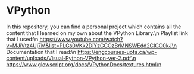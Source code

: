 # VPython
In this repository, you can find a personal project which contains all the content that I learned on my own about the VPython Library.\n
Playlist link that I used:\n
https://www.youtube.com/watch?v=MJiVtz4Uj7M&list=PLGs0VKk2DiYzGCOzBrMNSWEdd2CIGC0kJ\n
Documentation that I read:\n
https://engcourses-uofa.ca/wp-content/uploads/Visual-Python-VPython-ver-2.pdf\n
https://www.glowscript.org/docs/VPythonDocs/textures.html\n
